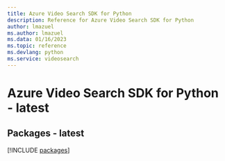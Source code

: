 ```yaml
---
title: Azure Video Search SDK for Python
description: Reference for Azure Video Search SDK for Python
author: lmazuel
ms.author: lmazuel
ms.data: 01/16/2023
ms.topic: reference
ms.devlang: python
ms.service: videosearch
---
```

# Azure Video Search SDK for Python - latest
## Packages - latest
[!INCLUDE [packages](video-search-index.md)]
